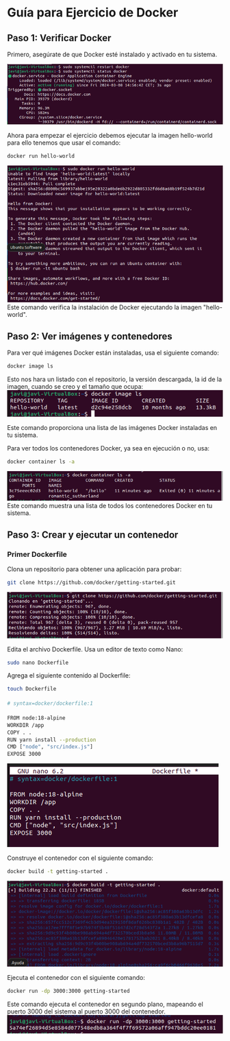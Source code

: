 # Guía para Ejercicio de Docker
## Paso 1: Verificar Docker
Primero, asegúrate de que Docker esté instalado y activado en tu sistema.

![Docker prueba hello world](./fotos/ej1/f1-1.png)

Ahora para empezar el ejercicio debemos ejecutar la imagen hello-world para ello tenemos que usar el comando:
```bash
docker run hello-world
```  
 
![Docker prueba hello world](./fotos/ej1/f1-2.png)
Este comando verifica la instalación de Docker ejecutando la imagen "hello-world".

## Paso 2: Ver imágenes y contenedores

Para ver qué imágenes Docker están instaladas, usa el siguiente comando:

```bash
docker image ls
```
Esto nos hara un listado con el repositorio, la versión descargada, la id de la imagen, cuando se creo y el tamaño que ocupa:  
![Docker prueba image ls](./fotos/ej1/f1-3.png)


Este comando proporciona una lista de las imágenes Docker instaladas en tu sistema.

Para ver todos los contenedores Docker, ya sea en ejecución o no, usa:
```bash
docker container ls -a
```  

![Docker container ls -a](./fotos/ej1/f1-4.png)
Este comando muestra una lista de todos los contenedores Docker en tu sistema.

## Paso 3: Crear y ejecutar un contenedor

### Primer Dockerfile  
Clona un repositorio para obtener una aplicación para probar:
```bash
git clone https://github.com/docker/getting-started.git
```  
![foto](./fotos/ej1/f1-5.png)

Edita el archivo Dockerfile. Usa un editor de texto como Nano:
```bash
sudo nano Dockerfile
```

Agrega el siguiente contenido al Dockerfile:
```bash
touch Dockerfile

# syntax=docker/dockerfile:1
   
FROM node:18-alpine
WORKDIR /app
COPY . .
RUN yarn install --production
CMD ["node", "src/index.js"]
EXPOSE 3000
```  
![foto](./fotos/ej1/f1-6.png)

Construye el contenedor con el siguiente comando:
```bash
docker build -t getting-started .
```  
![foto](./fotos/ej1/f1-7.png)


Ejecuta el contenedor con el siguiente comando:
```bash
docker run -dp 3000:3000 getting-started
```  
Este comando ejecuta el contenedor en segundo plano, mapeando el puerto 3000 del sistema al puerto 3000 del contenedor.  
![foto](./fotos/ej1/f1-8.png)

